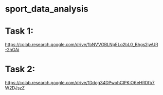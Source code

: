 # sport_data_analysis
# Task 1: 
https://colab.research.google.com/drive/1bNVVGBLNpELo2bL0_Bhgs2jwUR-2hOAi
# Task 2: 
https://colab.research.google.com/drive/1Ddcg34DPwohCIPKiO6eHRDfb7W2DJszZ